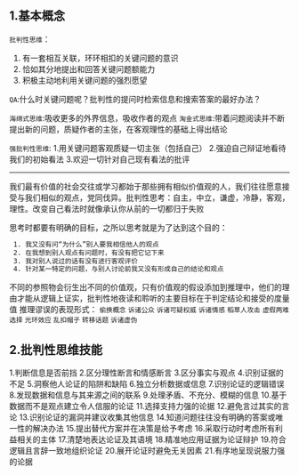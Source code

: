 ## 1.基本概念

``批判性思维``：
1. 有一套相互关联，环环相扣的关键问题的意识
2. 恰如其分地提出和回答关键问题额能力
3. 积极主动地利用关键问题的强烈愿望

``QA``:什么时关键问题呢？批判性的提问时检索信息和搜索答案的最好办法？

``海绵式思维``:吸收更多的外界信息，吸收作者的观点
``淘金式思维``:带着问题阅读并不断提出新的问题，质疑作者的主张，在客观理性的基础上得出结论

``强批判性思维``:
1.用关键问题客观质疑一切主张（包括自己）
2.强迫自己辩证地看待我们的初始看法
3.欢迎一切针对自己现有看法的批评

----

我们最有价值的社会交往或学习都始于那些拥有相似价值观的人，我们往往愿意接受与我们相似的观点，党同伐异。批判性思考：自主，中立，谦虚，冷静，客观，理性。改变自己看法时就像承认你从前的一切都归于失败

思考时都要有明确的目标，之所以思考就是为了达到这个目的：
```txt
 1. 我又没有问“为什么”别人要我相信他人的观点
 2. 在我想到别人观点有问题时，有没有把它记下来
 3. 我对别人说过的话有没有进行客观评价
 4. 针对某一特定的问题，与别人讨论前我又没有形成自己的结论和观点
```

不同的参照物会衍生出不同的价值观，只有价值观的假设添加到推理中，他们的理由才能从逻辑上证实，批判性地夜读和聆听的主要目标在于判定结论和接受的度量值
推理谬误的表现形式：
`偷换概念`
`诉诸公众`
`诉诸可疑权威`
`诉诸情感`
`稻草人攻击`
`虚假两难选择`
`光环效应`
`乱扣帽子`
`转移话题`
`诉诸虚伪`

## 2.批判性思维技能

1.判断信息是否前挡
2.区分理性断言和情感断言
3.区分事实与观点
4.识别证据的不足
5.洞察他人论证的陷阱和缺陷
6.独立分析数据或信息
7.识别论证的逻辑错误
8.发现数据和信息与其来源之间的联系
9.处理矛盾、不充分、模糊的信息
10.基于数据而不是观点建立令人信服的论证
11.选择支持力强的论据
12.避免言过其实的言论
13.识别论证的漏洞并建议收集其他信息
14.知道问题往往没有明确的答案或唯一性的解决办法
15.提出替代方案并在决策是给予考虑
16.采取行动时考虑所有利益相关的主体
17.清楚地表达论证及其语境
18.精准地应用证据为论证辩护
19.符合逻辑且言辞一致地组织论证
20.展开论证时避免无关因素
21.有序地呈现说服力强的论据